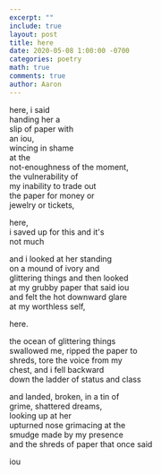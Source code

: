 ```yaml
---
excerpt: ""
include: true
layout: post
title: here
date: 2020-05-08 1:00:00 -0700
categories: poetry
math: true
comments: true
author: Aaron
---
```





here, i said  
handing her a  
slip of paper with  
an iou,  
wincing in shame  
at the  
not-enoughness of the moment,  
the vulnerability of  
my inability to trade out  
the paper for money or  
jewelry or tickets,  

here,  
i saved up for this and it's  
not much  

and i looked at her standing  
on a mound of ivory and  
glittering things and then looked  
at my grubby paper that said iou  
and felt the hot downward glare  
at my worthless self,  

here.  

the ocean of glittering things  
swallowed me, ripped the paper to  
shreds, tore the voice from my  
chest, and i fell backward  
down the ladder of status and class  

and landed, broken, in a tin of  
grime, shattered dreams,  
looking up at her  
upturned nose grimacing at the  
smudge made by my presence  
and the shreds of paper that once said  

iou
